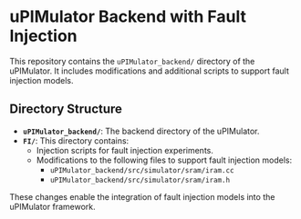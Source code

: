 # uPIMulator Backend with Fault Injection

This repository contains the `uPIMulator_backend/` directory of the uPIMulator. It includes modifications and additional scripts to support fault injection models.

## Directory Structure

- **`uPIMulator_backend/`**: The backend directory of the uPIMulator.
- **`FI/`**: This directory contains:
  - Injection scripts for fault injection experiments.
  - Modifications to the following files to support fault injection models:
    - `uPIMulator_backend/src/simulator/sram/iram.cc`
    - `uPIMulator_backend/src/simulator/sram/iram.h`

These changes enable the integration of fault injection models into the uPIMulator framework.
